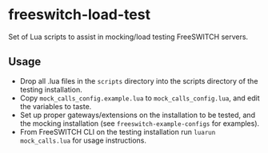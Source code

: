 # freeswitch-load-test

Set of Lua scripts to assist in mocking/load testing FreeSWITCH servers.

## Usage

 * Drop all .lua files in the ```scripts``` directory into the scripts directory of the testing installation.
 * Copy ```mock_calls_config.example.lua``` to ```mock_calls_config.lua```, and edit the variables to taste.
 * Set up proper gateways/extensions on the installation to be tested, and the mocking installation (see ```freeswitch-example-configs``` for examples).
 * From FreeSWITCH CLI on the testing installation run ```luarun mock_calls.lua``` for usage instructions.
